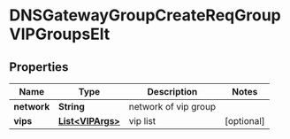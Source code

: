 # DNSGatewayGroupCreateReqGroupVIPGroupsElt

## Properties
Name | Type | Description | Notes
------------ | ------------- | ------------- | -------------
**network** | **String** | network of vip group | 
**vips** | [**List&lt;VIPArgs&gt;**](VIPArgs.md) | vip list |  [optional]
